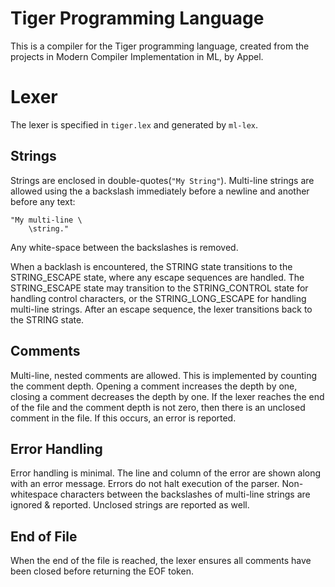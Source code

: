 # Tiger Programming Language

This is a compiler for the Tiger programming language, created from the
projects in Modern Compiler Implementation in ML, by Appel.


# Lexer

The lexer is specified in `tiger.lex` and generated by `ml-lex`.

## Strings

Strings are enclosed in double-quotes(`"My String"`). Multi-line strings are
allowed using the a backslash immediately before a newline and another before
any text:
```
"My multi-line \
    \string."
```
Any white-space between the backslashes is removed.

When a backlash is encountered, the STRING state transitions to the
STRING_ESCAPE state, where any escape sequences are handled. The STRING_ESCAPE
state may transition to the STRING_CONTROL state for handling control
characters, or the STRING_LONG_ESCAPE for handling multi-line strings. After an
escape sequence, the lexer transitions back to the STRING state.

## Comments

Multi-line, nested comments are allowed. This is implemented by counting the
comment depth. Opening a comment increases the depth by one, closing a comment
decreases the depth by one. If the lexer reaches the end of the file and the
comment depth is not zero, then there is an unclosed comment in the file. If
this occurs, an error is reported.

## Error Handling

Error handling is minimal. The line and column of the error are shown along with
an error message. Errors do not halt execution of the parser. Non-whitespace
characters between the backslashes of multi-line strings are ignored & reported.
Unclosed strings are reported as well.

## End of File

When the end of the file is reached, the lexer ensures all comments have been
closed before returning the EOF token.
